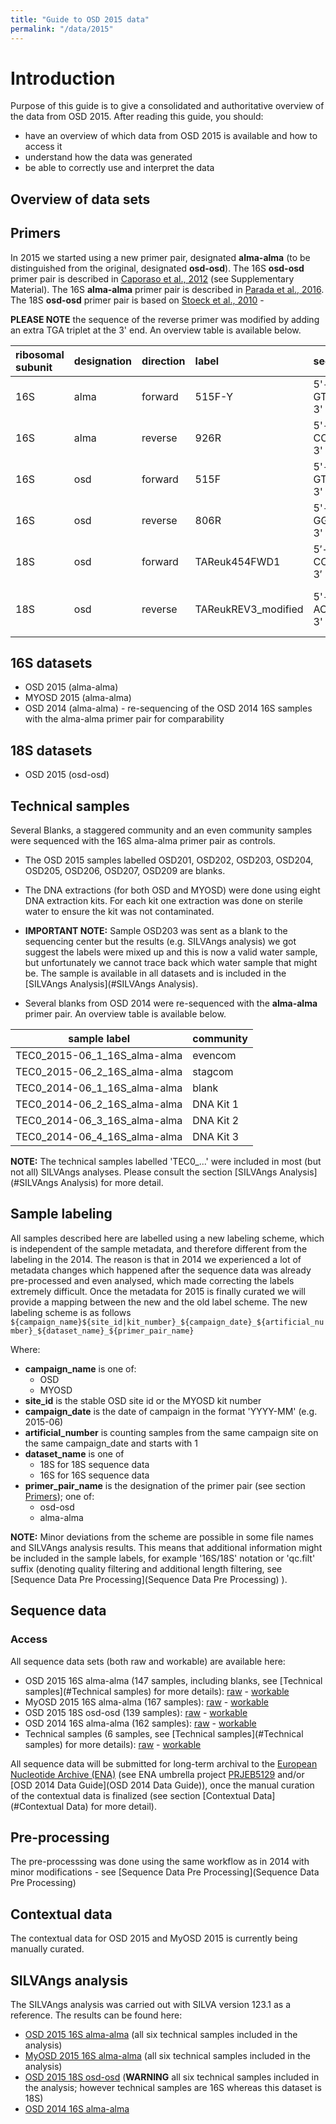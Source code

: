 ```yaml
---
title: "Guide to OSD 2015 data"
permalink: "/data/2015"
---
```

# Introduction

Purpose of this guide is to give a consolidated and authoritative overview of the data from OSD 2015.
After reading this guide, you should:

* have an overview of which data from OSD 2015 is available and how to access it
* understand how the data was generated
* be able to correctly use and interpret the data

## Overview of data sets

## Primers

In 2015 we started using a new primer pair, designated **alma-alma** (to be distinguished from the original, designated **osd-osd**). The 16S **osd-osd** primer pair is described in [Caporaso et al., 2012](https://dx.doi.org/10.1038/ismej.2012.8) (see Supplementary Material). The 16S **alma-alma** primer pair is described in [Parada et al., 2016](https://dx.doi.org/10.1111/1462-2920.13023). The 18S **osd-osd** primer pair is based on [Stoeck et al., 2010](10.1111/j.1365-294X.2009.04480.x) -

 **PLEASE NOTE** the sequence of the reverse primer was modified by adding an extra TGA triplet at the 3' end. An overview table is available below.

| ribosomal subunit | designation | direction | label | sequence | reference |
| :--- | :--- | :--- | :--- | :--- | :--- |
| 16S | alma | forward | 515F-Y | 5'-GTGYCAGCMGCCGCGGTAA-3' | [Parada et al., 2016](https://dx.doi.org/10.1111/1462-2920.13023) |
| 16S | alma | reverse | 926R | 5'-CCGYCAATTYMTTTRAGTTT-3' | [Parada et al., 2016](https://dx.doi.org/10.1111/1462-2920.13023) |
| 16S | osd | forward | 515F | 5'-GTGCCAGCMGCCGCGGTAA-3' |  [Caporaso et al., 2012](https://dx.doi.org/10.1038/ismej.2012.8) |
| 16S | osd | reverse | 806R | 5'-GGACTACHVGGGTWTCTAAT-3' |  [Caporaso et al., 2012](https://dx.doi.org/10.1038/ismej.2012.8) |
| 18S | osd | forward | TAReuk454FWD1 | 5′-CCAGCASCYGCGGTAATTCC-3′ | [Stoeck et al., 2010](10.1111/j.1365-294X.2009.04480.x) |
| 18S | osd | reverse | TAReukREV3_modified | 5'-ACTTTCGTTCTTGATYRATGA-3' | modified after [Stoeck et al., 2010](10.1111/j.1365-294X.2009.04480.x) |

## 16S datasets

* OSD 2015 (alma-alma)
* MYOSD 2015 (alma-alma)
* OSD 2014 (alma-alma) - re-sequencing of the OSD 2014 16S samples with the alma-alma primer pair for comparability

## 18S datasets

* OSD 2015 (osd-osd)

## Technical samples

Several Blanks, a staggered community and an even community samples were sequenced with the 16S alma-alma primer pair as controls.

* The OSD 2015 samples labelled OSD201, OSD202, OSD203, OSD204, OSD205, OSD206, OSD207, OSD209 are blanks.
* The DNA extractions (for both OSD and MYOSD) were done using eight DNA extraction kits. For each kit one extraction was done on sterile water to ensure the kit was not contaminated.
* **IMPORTANT NOTE:** Sample OSD203 was sent as a blank to the sequencing center but the results (e.g. SILVAngs analysis) we got suggest the labels were mixed up and this is now a valid water sample, but unfortunately we cannot trace back which water sample that might be. The sample is available in all datasets and is included in the [SILVAngs Analysis](#SILVAngs Analysis).

* Several blanks from OSD 2014 were re-sequenced with the **alma-alma** primer pair. An overview table is available below.

| sample label | community |
| --- | --- |
| TEC0_2015-06_1_16S_alma-alma | evencom |
| TEC0_2015-06_2_16S_alma-alma | stagcom |
| TEC0_2014-06_1_16S_alma-alma | blank |
| TEC0_2014-06_2_16S_alma-alma | DNA Kit 1|
| TEC0_2014-06_3_16S_alma-alma | DNA Kit 2|
| TEC0_2014-06_4_16S_alma-alma | DNA Kit 3|

**NOTE:** The technical samples labelled 'TEC0_...' were included in most (but not all) SILVAngs analyses. Please consult the section [SILVAngs Analysis](#SILVAngs Analysis) for more detail.

## Sample labeling

All samples described here are labelled using a new labeling scheme, which is independent of the sample metadata, and therefore different from the labeling in the 2014. The reason is that in 2014 we experienced a lot of metadata changes which happened after the sequence data was already pre-processed and even analysed, which made correcting the labels extremely difficult. Once the metadata for 2015 is finally curated we will provide a mapping between the new and the old label scheme.
The new labeling scheme is as follows
`${campaign_name}${site_id|kit_number}_${campaign_date}_${artificial_number}_${dataset_name}_${primer_pair_name}`

Where:

* **campaign_name** is one of:
  * OSD
  * MYOSD
* **site_id** is the stable OSD site id or the MYOSD kit number
* **campaign_date** is the date of campaign in the format 'YYYY-MM' (e.g. 2015-06)
* **artificial_number** is counting samples from the same campaign site on the same campaign_date and starts with 1
* **dataset_name** is one of
  * 18S for 18S sequence data
  * 16S for 16S sequence data
* **primer_pair_name** is the designation of the primer pair (see section [Primers](#Primers)); one of:
  * osd-osd
  * alma-alma

**NOTE:** Minor deviations from the scheme are possible in some file names and SILVAngs analysis results. This means that additional information might be included in the sample labels, for example '16S/18S' notation or 'qc.filt' suffix (denoting quality filtering and additional length filtering, see [Sequence Data Pre Processing](Sequence Data Pre Processing) ).

## Sequence data

### Access

All sequence data sets (both raw and workable) are available here:

* OSD 2015 16S alma-alma (147 samples, including blanks, see [Technical samples](#Technical samples) for more details): [raw](https://mb3is.megx.net/osd-files?path=%2F2015%2Fosd%2Fdatasets%2Fraw%2Frdna%2Falma-alma) - [workable](https://mb3is.megx.net/osd-files?path=%2F2015%2Fosd%2Fdatasets%2Fworkable%2Frdna%2Falma-alma)
* MyOSD 2015 16S alma-alma (167 samples): [raw](https://mb3is.megx.net/osd-files?path=%2F2015%2Fmyosd%2Fdatasets%2Fraw%2Frdna%2Falma-alma) - [workable](https://mb3is.megx.net/osd-files?path=%2F2015%2Fmyosd%2Fdatasets%2Fworkable%2Frdna)
* OSD 2015 18S osd-osd (139 samples): [raw](https://mb3is.megx.net/osd-files?path=%2F2015%2Fosd%2Fdatasets%2Fraw%2Frdna%2Fosd-osd) - [workable](https://mb3is.megx.net/osd-files?path=%2F2015%2Fosd%2Fdatasets%2Fworkable%2Frdna%2Fosd-osd)
* OSD 2014 16S alma-alma (162 samples): [raw](https://mb3is.megx.net/osd-files?path=%2F2014%2Fosd2014_alma-alma%2Fdatasets%2Fraw%2Frdna) - [workable](https://mb3is.megx.net/osd-files?path=%2F2014%2Fosd2014_alma-alma%2Fdatasets%2Fworkable%2Frdna)
* Technical samples (6 samples, see [Technical samples](#Technical samples) for more details): [raw](https://mb3is.megx.net/osd-files?path=%2F2015%2Ftechnical%2Fraw%2Frdna) - [workable](https://mb3is.megx.net/osd-files?path=%2F2015%2Ftechnical%2Fworkable%2Frdna)

All sequence data will be submitted for long-term archival to the [European Nucleotide Archive (ENA)](http://www.ebi.ac.uk/ena/) (see ENA umbrella project [PRJEB5129](http://www.ebi.ac.uk/ena/data/view/PRJEB5129) and/or [OSD 2014 Data Guide](OSD 2014 Data Guide)), once the manual curation of the contextual data is finalized (see section [Contextual Data](#Contextual Data) for more detail).

## Pre-processing

The pre-processsing was done using the same workflow as in 2014 with minor modifications - see [Sequence Data Pre Processing](Sequence Data Pre Processing)

## Contextual data

The contextual data for OSD 2015 and MyOSD 2015 is currently being manually curated.

## SILVAngs analysis

The SILVAngs analysis was carried out with SILVA version 123.1 as a reference. The results can be found here:

* [OSD 2015 16S alma-alma](https://mb3is.megx.net/osd-files?path=%2F2015%2Fosd%2Fsilva-ngs%2F16s%2Flgc%2Falma-alma) (all six technical samples included in the analysis)
* [MyOSD 2015 16S alma-alma](https://mb3is.megx.net/osd-files?path=%2F2015%2Fmyosd%2Fsilva-ngs%2F16s%2Flgc%2Falma-alma) (all six technical samples included in the analysis)
* [OSD 2015 18S osd-osd](https://mb3is.megx.net/osd-files?path=%2F2015%2Fosd%2Fsilva-ngs%2F18s%2Flgc%2Fosd-osd) (**WARNING** all six technical samples included in the analysis; however technical samples are 16S whereas this dataset is 18S)
* [OSD 2014 16S alma-alma](https://mb3is.megx.net/osd-files?path=%2F2014%2Fosd2014_alma-alma%2Fsilva-ngs)
